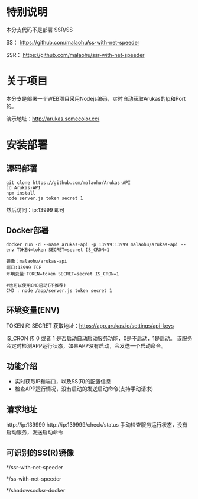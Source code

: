 # 特别说明

本分支代码不是部署 SSR/SS 

SS： https://github.com/malaohu/ss-with-net-speeder

SSR： https://github.com/malaohu/ssr-with-net-speeder


# 关于项目
本分支是部署一个WEB项目采用Nodejs编码，实时自动获取Arukas的Ip和Port的。

演示地址：http://arukas.somecolor.cc/



# 安装部署

## 源码部署
```
git clone https://github.com/malaohu/Arukas-API
cd Arukas-API
npm install
node server.js token secret 1
```
然后访问：ip:13999 即可



## Docker部署
```
docker run -d --name arukas-api -p 13999:13999 malaohu/arukas-api --env TOKEN=token SECRET=secret IS_CRON=1
```


```
镜像：malaohu/arukas-api
端口:13999 TCP
环境变量:TOKEN=token SECRET=secret IS_CRON=1

#也可以使用CMD启动(不推荐)
CMD : node /app/server.js token secret 1
```

## 环境变量(ENV)
TOKEN 和  SECRET 获取地址：https://app.arukas.io/settings/api-keys


IS_CRON 传 0 或者 1
是否启动自动启动服务功能，0是不启动，1是启动。
该服务会定时检测APP运行状态，如果APP没有启动，会发送一个启动命令。


## 功能介绍
* 实时获取IP和端口，以及SS(R)的配置信息
* 检查APP运行情况，没有启动的发送启动命令(支持手动请求)

## 请求地址
http://ip:139999
http://ip:139999/check/status 手动检查服务运行状态，没有启动服务，发送启动命令


## 可识别的SS(R)镜像

*/ssr-with-net-speeder

*/ss-with-net-speeder

*/shadowsocksr-docker
